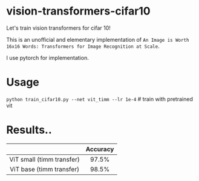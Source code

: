 # vision-transformers-cifar10
Let's train vision transformers for cifar 10! 

This is an unofficial and elementary implementation of `An Image is Worth 16x16 Words: Transformers for Image Recognition at Scale`.

I use pytorch for implementation.


# Usage
`python train_cifar10.py --net vit_timm --lr 1e-4` # train with pretrained vit

# Results..

|             | Accuracy |
|:-----------:|:--------:|
| ViT small (timm transfer) | 97.5% |
| ViT base (timm transfer) | 98.5% |
